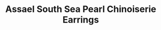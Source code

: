 ---
title: Assael South Sea Pearl Chinoiserie Earrings
description: |
  South Sea Cultured Pearl Drop and Diamond Earrings, 6 Pearl Drops, 10.0 - 12.2mm. Hand set with 122 Diamonds in 18K White Gold, 2.14 ctw.
specs: |
images:
  - image_path: /uploads/assael-south-sea-pearl-chinoiserie-earrings.jpg
_category:
order: 7
tags:
  - earrings
---